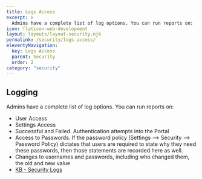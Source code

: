 ```yaml
---
title: Logs Access
excerpt: >
  Admins have a complete list of log options. You can run reports on:
icon: flaticon-web-development
layout: layouts/layout-security.njk
permalink: /security/logs-access/
eleventyNavigation:
  key: Logs Access
  parent: Security
  order: 2
category: "security"
---
```


##  Logging

Admins have a complete list of log options. You can run reports on:

- User Access
- Settings Access
- Successful and Failed. Authentication attempts into the Portal
- Access to Passwords. If the password policy (Settings --> Security --> Password Policy) dictates that users are required to state why they need these passwords, then those statements are recorded here as well.
- Changes to usernames and passwords, including who changed them, the old and new value
- [KB - Security Logs](http://kb.siportal.com/portal3/kb/#article/?rID=KB&KBID=7262&Method=View&Permalink=3F28241D477A7F5E455B535C627F7057484552566271702E3F43DAE0AED20B0FB94185993FAB241EEE1397E13088866B90321AADB8CBF51A053618E08D38D4106368BA)